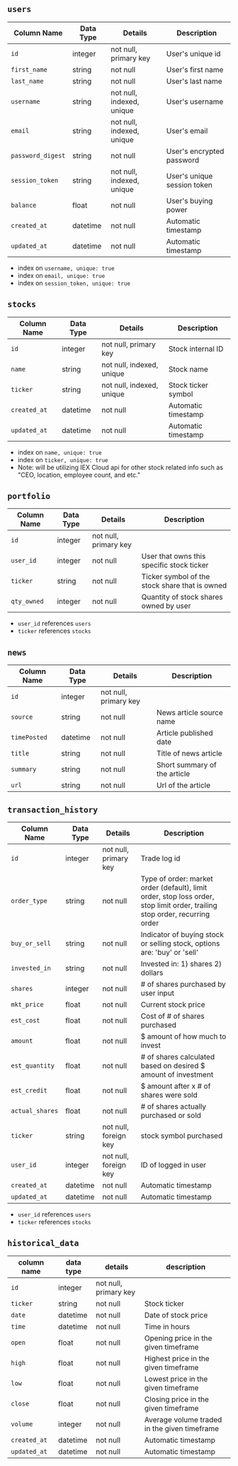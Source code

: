 ## `users`
| Column Name      | Data Type | Details                   | Description                 |
|------------------|-----------|---------------------------|-----------------------------|
| `id`             | integer   | not null, primary key     | User's unique id            |
| `first_name`     | string    | not null                  | User's first name           |
| `last_name`      | string    | not null                  | User's last name            |
| `username`       | string    | not null, indexed, unique | User's username             |
| `email`          | string    | not null, indexed, unique | User's email                |
| `password_digest`| string    | not null                  | User's encrypted password   |
| `session_token`  | string    | not null, indexed, unique | User's unique session token |
| `balance`        | float     | not null                  | User's buying power         |
| `created_at`     | datetime  | not null                  | Automatic timestamp         |
| `updated_at`     | datetime  | not null                  | Automatic timestamp         |

* index on `username, unique: true`
* index on `email, unique: true`
* index on `session_token, unique: true`


## `stocks`
| Column Name          | Data Type | Details                   | Description                                      |
|----------------------|-----------|---------------------------|--------------------------------------------------|
| `id`                   | integer   | not null, primary key     | Stock internal ID                                |
| `name`                 | string    | not null, indexed, unique | Stock name                                       |
| `ticker`               | string    | not null, indexed, unique | Stock ticker symbol                              |
| `created_at`           | datetime  | not null                  | Automatic timestamp                              |
| `updated_at`           | datetime  | not null                  | Automatic timestamp                              |

* index on `name, unique: true`
* index on `ticker, unique: true`
* Note: will be utilizing IEX Cloud api for other stock related info such as "CEO, location, employee count, and etc."


## `portfolio`
| Column Name | Data Type | Details               | Description                                    |
|-------------|-----------|-----------------------|------------------------------------------------|
| `id`          | integer   | not null, primary key |                                                |
| `user_id`     | integer   | not null              | User that owns this specific stock ticker      |
| `ticker`      | string    | not null              | Ticker symbol of the stock share that is owned |
| `qty_owned`   | integer   | not null              | Quantity of stock shares owned by user         |

* `user_id` references `users`
* `ticker` references `stocks`


## `news`
| Column Name | Data Type | Details               | Description                  |
|-------------|-----------|-----------------------|------------------------------|
| `id`          | integer   | not null, primary key |                              |
| `source`      | string    | not null              | News article source name     |
| `timePosted`  | datetime  | not null              | Article published date       |
| `title`       | string    | not null              | Title of news article        |
| `summary`     | string    | not null              | Short summary of the article |
| `url`         | string    | not null              | Url of the article           |


## `transaction_history`
| Column Name   | Data Type | Details               | Description                                                                                                                 |
|---------------|-----------|-----------------------|-----------------------------------------------------------------------------------------------------------------------------|
| `id`            | integer   | not null, primary key | Trade log id                                                                                                                |
| `order_type`    | string    | not null              | Type of order: market order (default), limit order, stop loss order, stop limit order, trailing stop order, recurring order |
| `buy_or_sell`   | string    | not null              | Indicator of buying stock or selling stock, options are: 'buy' or 'sell'                                                    |
| `invested_in`   | string    | not null              | Invested in: 1) shares 2) dollars                                                                                           |
| `shares`        | integer   | not null              | # of shares purchased by user input                                                                                         |
| `mkt_price`     | float     | not null              | Current stock price                                                                                                         |
| `est_cost`      | float     | not null              | Cost of # of shares purchased                                                                                               |
| `amount`        | float     | not null              | $ amount of how much to invest                                                                                              |
| `est_quantity`  | float     | not null              | # of shares calculated based on desired $ amount of investment                                                              |
| `est_credit`    | float     | not null              | $ amount after x # of shares were sold                                                                                      |
| `actual_shares` | float     | not null              | # of shares actually purchased or sold                                                                                      |
| `ticker`        | string    | not null, foreign key | stock symbol purchased                                                                                                      |
| `user_id`       | integer   | not null, foreign key | ID of logged in user                                                                                                        |
| `created_at`    | datetime  | not null              | Automatic timestamp                                                                                                         |
| `updated_at`    | datetime  | not null              | Automatic timestamp                                                                                                         |

* `user_id` references `users`
* `ticker` references `stocks`

## `historical_data`
| column name | data type | details               | description                                  |
|-------------|-----------|-----------------------|----------------------------------------------|
| `id`          | integer   | not null, primary key |                                              |
| `ticker`      | string    | not null              | Stock ticker                                 |
| `date`        | datetime  | not null              | Date of stock price                          |
| `time`        | datetime  | not null              | Time in hours                                |
| `open`        | float     | not null              | Opening price in the given timeframe         |
| `high`        | float     | not null              | Highest price in the given timeframe         |
| `low`         | float     | not null              | Lowest price in the given timeframe          |
| `close`       | float     | not null              | Closing price in the given timeframe         |
| `volume`      | integer   | not null              | Average volume traded in the given timeframe |
| `created_at`  | datetime  | not null              | Automatic timestamp                          |
| `updated_at`  | datetime  | not null              | Automatic timestamp                          |